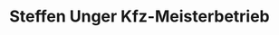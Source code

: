 ---
title: "Steffen Unger Kfz-Meisterbetrieb"
url: /mainleus/steffen-unger-kfz-meisterbetrieb/
shop: Autowerkstatt
---